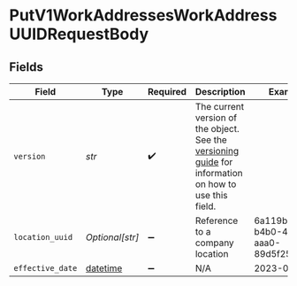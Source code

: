 # PutV1WorkAddressesWorkAddressUUIDRequestBody


## Fields

| Field                                                                                                                                                             | Type                                                                                                                                                              | Required                                                                                                                                                          | Description                                                                                                                                                       | Example                                                                                                                                                           |
| ----------------------------------------------------------------------------------------------------------------------------------------------------------------- | ----------------------------------------------------------------------------------------------------------------------------------------------------------------- | ----------------------------------------------------------------------------------------------------------------------------------------------------------------- | ----------------------------------------------------------------------------------------------------------------------------------------------------------------- | ----------------------------------------------------------------------------------------------------------------------------------------------------------------- |
| `version`                                                                                                                                                         | *str*                                                                                                                                                             | :heavy_check_mark:                                                                                                                                                | The current version of the object. See the [versioning guide](https://docs.gusto.com/embedded-payroll/docs/idempotency) for information on how to use this field. |                                                                                                                                                                   |
| `location_uuid`                                                                                                                                                   | *Optional[str]*                                                                                                                                                   | :heavy_minus_sign:                                                                                                                                                | Reference to a company location                                                                                                                                   | 6a119be7-b4b0-4e27-aaa0-89d5f2524635                                                                                                                              |
| `effective_date`                                                                                                                                                  | [datetime](https://docs.python.org/3/library/datetime.html#datetime-objects)                                                                                      | :heavy_minus_sign:                                                                                                                                                | N/A                                                                                                                                                               | 2023-05-15                                                                                                                                                        |